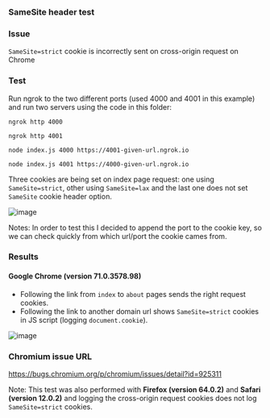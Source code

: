 ### SameSite header test

### Issue

`SameSite=strict` cookie is incorrectly sent on cross-origin request on Chrome

### Test

Run ngrok to the two different ports (used 4000 and 4001 in this example) and run two servers using the code in this folder:

```
ngrok http 4000
```

```
ngrok http 4001
```

```
node index.js 4000 https://4001-given-url.ngrok.io
```

```
node index.js 4001 https://4000-given-url.ngrok.io
```

Three cookies are being set on index page request: one using `SameSite=strict`, other using `SameSite=lax` and the last one does not set `SameSite` cookie header option.

![image](https://user-images.githubusercontent.com/1150553/51743798-b6c39e00-2095-11e9-9d4b-db3604371136.png)

Notes: In order to test this I decided to append the port to the cookie key, so we can check quickly from which url/port the cookie cames from.


### Results

#### Google Chrome (version 71.0.3578.98)

* Following the link from `index` to `about` pages sends the right request cookies.
* Following the link to another domain url shows `SameSite=strict` cookies in JS script (logging `document.cookie`).

![image](https://user-images.githubusercontent.com/1150553/51750322-aae1d700-20a9-11e9-9cef-04b8b8c6ace5.gif)


### Chromium issue URL

https://bugs.chromium.org/p/chromium/issues/detail?id=925311


Note: This test was also performed with **Firefox (version 64.0.2)** and **Safari (version 12.0.2)** and logging the cross-origin request cookies does not log `SameSite=strict` cookies.

